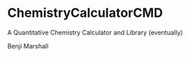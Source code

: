 # ChemistryCalculatorCMD
A Quantitative Chemistry Calculator and Library (eventually)

Benji Marshall
